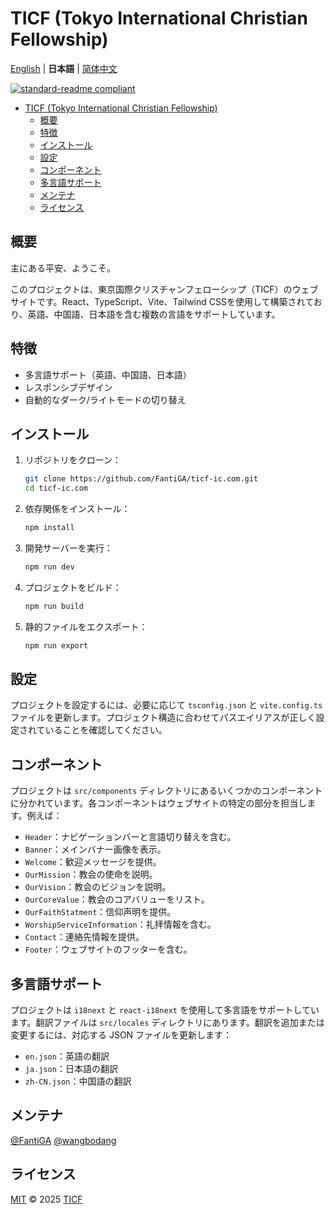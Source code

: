 # TICF (Tokyo International Christian Fellowship)

[English](README.md) | **日本語** | [简体中文](README.zh-CN.md)

[![standard-readme compliant](https://img.shields.io/badge/standard--readme-OK-green.svg?style=flat-square)](https://github.com/RichardLitt/standard-readme)

- [TICF (Tokyo International Christian Fellowship)](#ticf-tokyo-international-christian-fellowship)
  - [概要](#概要)
  - [特徴](#特徴)
  - [インストール](#インストール)
  - [設定](#設定)
  - [コンポーネント](#コンポーネント)
  - [多言語サポート](#多言語サポート)
  - [メンテナ](#メンテナ)
  - [ライセンス](#ライセンス)

## 概要

主にある平安、ようこそ。

このプロジェクトは、東京国際クリスチャンフェローシップ（TICF）のウェブサイトです。React、TypeScript、Vite、Tailwind CSSを使用して構築されており、英語、中国語、日本語を含む複数の言語をサポートしています。

## 特徴

- 多言語サポート（英語、中国語、日本語）
- レスポンシブデザイン
- 自動的なダーク/ライトモードの切り替え

## インストール

1. リポジトリをクローン：

   ```sh
   git clone https://github.com/FantiGA/ticf-ic.com.git
   cd ticf-ic.com
   ```

2. 依存関係をインストール：

   ```sh
   npm install
   ```

3. 開発サーバーを実行：

   ```sh
   npm run dev
   ```

4. プロジェクトをビルド：

   ```sh
   npm run build
   ```

5. 静的ファイルをエクスポート：
   ```sh
   npm run export
   ```

## 設定

プロジェクトを設定するには、必要に応じて `tsconfig.json` と `vite.config.ts` ファイルを更新します。プロジェクト構造に合わせてパスエイリアスが正しく設定されていることを確認してください。

## コンポーネント

プロジェクトは `src/components` ディレクトリにあるいくつかのコンポーネントに分かれています。各コンポーネントはウェブサイトの特定の部分を担当します。例えば：

- `Header`：ナビゲーションバーと言語切り替えを含む。
- `Banner`：メインバナー画像を表示。
- `Welcome`：歓迎メッセージを提供。
- `OurMission`：教会の使命を説明。
- `OurVision`：教会のビジョンを説明。
- `OurCoreValue`：教会のコアバリューをリスト。
- `OurFaithStatment`：信仰声明を提供。
- `WorshipServiceInformation`：礼拝情報を含む。
- `Contact`：連絡先情報を提供。
- `Footer`：ウェブサイトのフッターを含む。

## 多言語サポート

プロジェクトは `i18next` と `react-i18next` を使用して多言語をサポートしています。翻訳ファイルは `src/locales` ディレクトリにあります。翻訳を追加または変更するには、対応する JSON ファイルを更新します：

- `en.json`：英語の翻訳
- `ja.json`：日本語の翻訳
- `zh-CN.json`：中国語の翻訳

## メンテナ

[@FantiGA](https://github.com/FantiGA) [@wangbodang](https://github.com/wangbodang)

## ライセンス

[MIT](LICENSE) © 2025 [TICF](https://ticf-ic.com)
